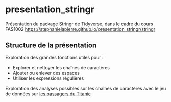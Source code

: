 # presentation_stringr

Présentation du package Stringr de Tidyverse, dans le cadre du cours FAS1002
https://stephanielapierre.github.io/presentation_stringr/stringr

## Structure de la présentation

Exploration des grandes fonctions utiles pour : 

* Explorer et nettoyer les chaînes de caractères
* Ajouter ou enlever des espaces
* Utiliser les expressions régulières

Exploration des analyses possibles sur les chaînes de caractères avec le jeu de données sur [les passagers du Titanic](https://cran.r-project.org/web/packages/titanic/README.html)
